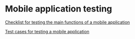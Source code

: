 # Mobile application testing

[Checklist for testing the main functions of a mobile application](https://docs.google.com/spreadsheets/d/1g9vQnbriZvTW9B_8I-AFq-wVARuMB3H1RWj01-Ztjss/edit?usp=sharing)

[Test cases for testing a mobile application](https://github.com/LRafaL/Mobile/blob/main/Mobile%20App%20Testing%20-%20Laura%20Rafalovich.pdf)

